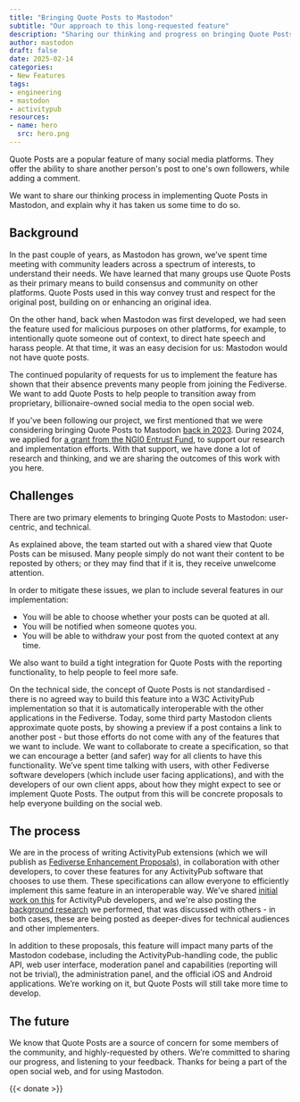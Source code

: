 ```yaml
---
title: "Bringing Quote Posts to Mastodon"
subtitle: "Our approach to this long-requested feature"
description: "Sharing our thinking and progress on bringing Quote Posts to Mastodon, with a goal to create a safe and respectful space for everyone."
author: mastodon
draft: false
date: 2025-02-14
categories:
- New Features
tags:
- engineering
- mastodon
- activitypub
resources:
- name: hero
  src: hero.png
---
```


Quote Posts are a popular feature of many social media platforms. They offer the ability to share another person's post to one's own followers, while adding a comment.

We want to share our thinking process in implementing Quote Posts in Mastodon, and explain why it has taken us some time to do so.

## Background

In the past couple of years, as Mastodon has grown, we’ve spent time meeting with community leaders across a spectrum of interests, to understand their needs. We have learned that many groups use Quote Posts as their primary means to build consensus and community on other platforms. Quote Posts used in this way convey trust and respect for the original post, building on or enhancing an original idea.

On the other hand, back when Mastodon was first developed, we had seen the feature used for malicious purposes on other platforms, for example, to intentionally quote someone out of context, to direct hate speech and harass people. At that time, it was an easy decision for us: Mastodon would not have quote posts.

The continued popularity of requests for us to implement the feature has shown that their absence prevents many people from joining the Fediverse. We want to add Quote Posts to help people to transition away from proprietary, billionaire-owned social media to the open social web.

If you’ve been following our project, we first mentioned that we were considering bringing Quote Posts to Mastodon [back in 2023](https://blog.joinmastodon.org/2023/05/a-new-onboarding-experience-on-mastodon/). During 2024, we applied for [a grant from the NGI0 Entrust Fund](https://nlnet.nl/project/Mastodon-Quoting/), to support our research and implementation efforts. With that support, we have done a lot of research and thinking, and we are sharing the outcomes of this work with you here.

## Challenges

There are two primary elements to bringing Quote Posts to Mastodon: user-centric, and technical.

As explained above, the team started out with a shared view that Quote Posts can be misused. Many people simply do not want their content to be reposted by others; or they may find that if it is, they receive unwelcome attention.

In order to mitigate these issues, we plan to include several features in our implementation:

- You will be able to choose whether your posts can be quoted at all.
- You will be notified when someone quotes you.
- You will be able to withdraw your post from the quoted context at any time.

We also want to build a tight integration for Quote Posts with the reporting functionality, to help people to feel more safe.

On the technical side, the concept of Quote Posts is not standardised - there is no agreed way to build this feature into a W3C ActivityPub implementation so that it is automatically interoperable with the other applications in the Fediverse. Today, some third party Mastodon clients approximate quote posts, by showing a preview if a post contains a link to another post - but those efforts do not come with any of the features that we want to include. We want to collaborate to create a specification, so that we can encourage a better (and safer) way for all clients to have this functionality. We’ve spent time talking with users, with other Fediverse software developers (which include user facing applications), and with the developers of our own client apps, about how they might expect to see or implement Quote Posts. The output from this will be concrete proposals to help everyone building on the social web.

## The process

We are in the process of writing ActivityPub extensions (which we will publish as [Fediverse Enhancement Proposals](https://codeberg.org/fediverse/fep)), in collaboration with other developers, to cover these features for any ActivityPub software that chooses to use them. These specifications can allow everyone to efficiently implement this same feature in an interoperable way. We’ve shared [initial work on this](https://socialhub.activitypub.rocks/t/pre-fep-quote-posts-quote-policies-and-quote-controls/5031) for ActivityPub developers, and we're also posting the [background research](https://github.com/mastodon/specs-background/blob/main/quote-posts/quote-posts-research-and-goals.md) we performed, that was discussed with others - in both cases, these are being posted as deeper-dives for technical audiences and other implementers.

In addition to these proposals, this feature will impact many parts of the Mastodon codebase, including the ActivityPub-handling code, the public API, web user interface, moderation panel and capabilities (reporting will not be trivial), the administration panel, and the official iOS and Android applications. We’re working on it, but Quote Posts will still take more time to develop.

## The future

We know that Quote Posts are a source of concern for some members of the community, and highly-requested by others. We’re committed to sharing our progress, and listening to your feedback. Thanks for being a part of the open social web, and for using Mastodon.

{{< donate >}}
